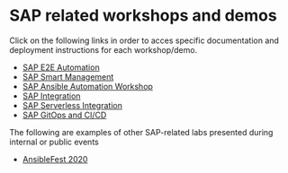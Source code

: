 <!-- ![rh-main](img/Logo-RedHat-D-Color-RGB.png) | ![sap-main](img/SAP_logo.png) -->

# SAP related workshops and demos

Click on the following links in order to acces specific documentation and deployment instructions for each workshop/demo.

- [SAP E2E Automation](sap-e2e-ansible/README.md)
- [SAP Smart Management](sap-smart-management/README.md)
- [SAP Ansible Automation Workshop](sap-enablement-ansible/README.md)
- [SAP Integration](sap-integration/README.md)
- [SAP Serverless Integration](sap-serverless/README.md)
- [SAP GitOps and CI/CD](sap-gitops/README.md)

The following are examples of other SAP-related labs presented during internal or public events

- [AnsibleFest 2020](AnsibleFest2020/README.md)
